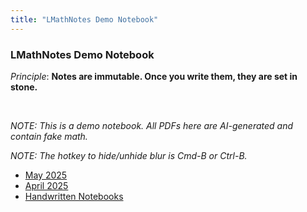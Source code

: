 ```yaml
---
title: "LMathNotes Demo Notebook"
---
```


### LMathNotes Demo Notebook


_Principle_: **Notes are immutable. Once you write them, they are set in stone.**

<br>

_NOTE: This is a demo notebook. All PDFs here are AI-generated and contain fake math._

_NOTE: The hotkey to hide/unhide blur is Cmd-B or Ctrl-B._



- [May 2025](/2025-05/)
- [April 2025](/2025-04/)
- [Handwritten Notebooks](/handwritten_notebooks/)
